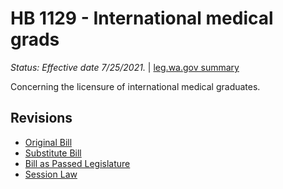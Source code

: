 # HB 1129 - International medical grads
*Status: Effective date 7/25/2021.* | [leg.wa.gov summary](https://app.leg.wa.gov/billsummary?BillNumber=1129&Year=2021)

Concerning the licensure of international medical graduates.

## Revisions
* [Original Bill](1/)
* [Substitute Bill](S/)
* [Bill as Passed Legislature](S.PL/)
* [Session Law](S.SL/)
